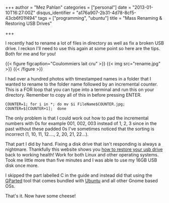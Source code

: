 +++
author = "Mez Pahlan"
categories = ["personal"]
date = "2013-01-10T16:27:00Z"
disqus_identifier = "a176a907-2b31-4d78-8cf5-43cb6f01f494"
tags = ["programming", "ubuntu"]
title = "Mass Renaming & Restoring USB Drives"

+++

I recently had to rename a lot of files in directory as well as fix a broken USB drive. I reckon I'll need to use this
again at some point so here are the tips. Both for me and for you!

{{< figure figcaption="Coulommiers lait cru" >}}
    {{< img src="rename.jpg" >}}
{{< /figure >}}

<!--more-->

I had over a hundred photos with timestamped names in a folder that I wanted to rename to the folder name followed by an
incremental counter. This is a FOR loop that you can type into a terminal and run this on your directory. Remember to
copy all of this in before pressing ENTER.

````
COUNTER=1; for i in *; do mv $i FileName$COUNTER.jpg; COUNTER=$[COUNTER+1];  done
````

The only problem is that I could work out how to pad the incremental numbers with 0s for example 001, 002, 003 instead
of 1, 2, 3 since in the past without these padded 0s I've sometimes noticed that the sorting is incorrect (1, 10, 11,
12...., 2, 20, 21, 22...).

That part I did by hand.  Fixing a disk drive that isn't responding is always a nightmare. Thankfully this website shows
you [ how to restore your usb drive](http://www.pendrivelinux.com/restoring-your-usb-key-partition/) back to working
health! Work for both Linux and other operating systems. Took me little more than five minutes and I was able to use my
16GB USB disk once more.


I skipped the part labelled C in the guide and instead did that using the [GParted](http://gparted.sourceforge.net/)
tool that comes bundled with [Ubuntu](http://www.ubuntu.com/) and all other Gnome based OSs.

That's it. Now have some cheese!

